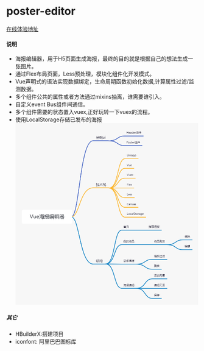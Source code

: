 

# poster-editor

[在线体验地址](http://47.111.227.182:90/#/)
#### 说明

- 海报编辑器，用于H5页面生成海报，最终的目的就是根据自己的想法生成一张图片。
- 通过Flex布局页面，Less预处理，模块化组件化开发模式。
- Vue声明式的语法实现数据绑定，生命周期函数初始化数据,计算属性过滤/监测数据。
- 多个组件公共的属性或者方法通过mixins抽离，谁需要谁引入。
- 自定义event Bus组件间通信。
- 多个组件需要的状态置入vuex,正好玩转一下vuex的流程。
- 使用LocalStorage存储已发布的海报
![image](https://github.com/junjie-zeng/poster-editor/blob/main/static/image/postEditor.png)


##### 其它
- HBuilderX:搭建项目
- iconfont: 阿里巴巴图标库
	
	




	
